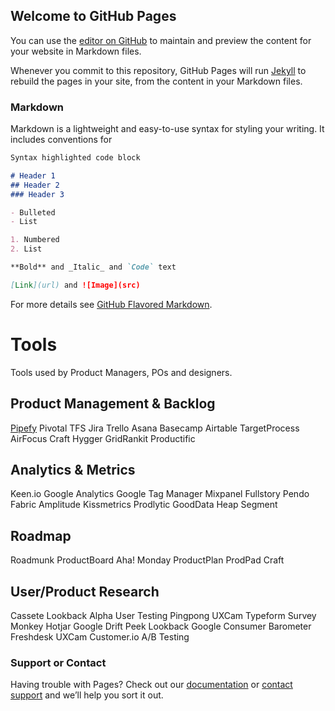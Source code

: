 ## Welcome to GitHub Pages

You can use the [editor on GitHub](https://github.com/andreluizfsantos/ProductManagement/edit/master/index.md) to maintain and preview the content for your website in Markdown files.

Whenever you commit to this repository, GitHub Pages will run [Jekyll](https://jekyllrb.com/) to rebuild the pages in your site, from the content in your Markdown files.

### Markdown

Markdown is a lightweight and easy-to-use syntax for styling your writing. It includes conventions for

```markdown
Syntax highlighted code block

# Header 1
## Header 2
### Header 3

- Bulleted
- List

1. Numbered
2. List

**Bold** and _Italic_ and `Code` text

[Link](url) and ![Image](src)
```

For more details see [GitHub Flavored Markdown](https://guides.github.com/features/mastering-markdown/).

# Tools

Tools used by Product Managers, POs and designers.

## Product Management & Backlog

[Pipefy](http://www.pipefy.com)
Pivotal
TFS
Jira
Trello
Asana
Basecamp
Airtable
TargetProcess
AirFocus
Craft
Hygger
GridRankit
Productific

## Analytics & Metrics

Keen.io
Google Analytics
Google Tag Manager
Mixpanel
Fullstory
Pendo
Fabric
Amplitude
Kissmetrics
Prodlytic
GoodData
Heap
Segment

## Roadmap

Roadmunk
ProductBoard
Aha!
Monday
ProductPlan
ProdPad
Craft


## User/Product Research

Cassete
Lookback
Alpha
User Testing
Pingpong
UXCam
Typeform
Survey Monkey
Hotjar
Google
Drift
Peek
Lookback
Google Consumer Barometer
Freshdesk
UXCam
Customer.io
A/B Testing



### Support or Contact

Having trouble with Pages? Check out our [documentation](https://help.github.com/categories/github-pages-basics/) or [contact support](https://github.com/contact) and we’ll help you sort it out.
